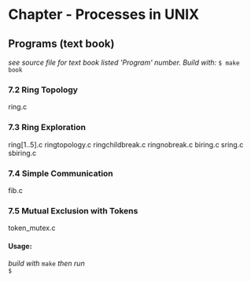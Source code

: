 Chapter - Processes in UNIX
=============================

Programs (text book)
--------------------
_see source file for text book listed 'Program' number. Build with:_ `$ make book`

### 7.2 Ring Topology #
ring.c

### 7.3 Ring Exploration #
ring[1..5].c
ringtopology.c <!-- add message passing -->
ringchildbreak.c <!-- creates fan  (doesn't sync) -->
ringnobreak.c <!-- creates tree (doesn't sync) -->
biring.c	  <!-- bi-directional message passing -->
sring.c		  <!-- (ringtopology.c) implemented using struct ring -->
sbiring.c	  <!-- implemented using struct ring -->

### 7.4 Simple Communication #
fib.c

### 7.5 Mutual Exclusion with Tokens #
token_mutex.c

#### Usage: #
_build with_ `make` _then run_  
`$ `
